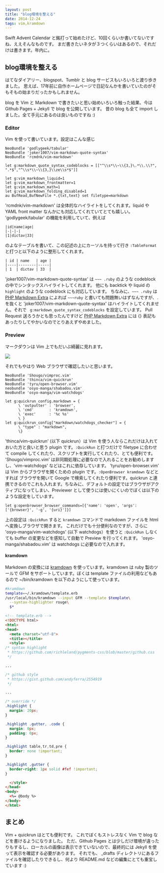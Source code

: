 ```yaml
---
layout: post
title: "blog環境を整える"
date: 2014-12-24
tags: vim,kramdown
---
```


Swift Advent Calendar と銘打って始めたけど、10回くらいか書いてないですね、ええそんなものです。
まだ書きたいネタが３つくらいはあるので、それだけは書きます。年内に。

blog環境を整える
---------------

はてなダイアリー、blogspot、Tumblr と blog サービスもいろいろと渡り歩きました。 思えば、17年前に自作ホームページで日記なんかを書いていたのがそもそもの始まりだったかもしれません。 

blog を Vim と Markdown で書きたいと思い始めいろいろ触った結果、今は Github Pages + Jekyll で blog を公開しています。
昔の blog も全て import しました。全て手元にあるのは良いものですね :)

### Editor

Vim を使って書いています。設定はこんな感じ

~~~vim
NeoBundle 'godlygeek/tabular'
NeoBundle 'joker1007/vim-markdown-quote-syntax'
NeoBundle 'rcmdnk/vim-markdown'

let g:markdown_quote_syntax_codeblocks = [["^\\s*\\~\\{3,}\.*\\.\\?", ".*$","^\\s*\\~\\{3,}\\ze\\s*$"]]

let g:vim_markdown_liquid=1
let g:vim_markdown_frontmatter=1
let g:vim_markdown_math=1
let g:vim_markdown_folding_disabled=1
au BufRead,BufNewFile *.{txt,text} set filetype=markdown

~~~

'rcmdnk/vim-markdown' は全体的なハイライトをしてくれます。liquid や YAML front matter なんかにも対応してくれていてとても嬉しい。 'godlygeek/tabular' の機能を利用していて、例えば

~~~
|id|name|age|
|-|-|-|
|1|dictav|33|
~~~

のよなテーブルを書いて、この記述の上にカーソルを持って行き `:TableFormat` と打つと以下のように整形してくれます。

~~~
| id | name   | age |
|----|--------|-----|
| 1  | dictav | 33  |
~~~

'joker1007/vim-markdown-quote-syntax' は `~~~ .ruby` のような codeblock の中でシンタックスハイライトしてくれます。 他にも backtick や liquid の `highlight` のような codeblock にも対応しています。
ちなみに、`~~~ .ruby` は [PHP Markdown Extra](https://michelf.ca/projects/php-markdown/extra/#fenced-code-blocks) によれば `~~~ruby` と書いても問題無いはずなんですが、`.` を抜くと 'joker1007/vim-markdown-quote-syntax' はハイライトしてくれません。それで ` g:markdown_quote_syntax_codeblocks` を設定しています。
Pull Request 送ろうかとも思ったんですけど [PHP Markdown Extra](https://michelf.ca/projects/php-markdown/extra/#fenced-code-blocks) には {} 表記もあったりしてやかいなのでとりあえずやめました。


### Preview

マークダウンは Vim 上でもだいぶ綺麗に見れます。

![](images/vim-markdown-screen.png)

それでもやはり Web ブラウザで確認したいと思います。

~~~vim
NeoBundle 'Shougo/vimproc.vim'
NeoBundle 'thinca/vim-quickrun'
NeoBundle 'tyru/open-browser.vim'
neobundle 'osyo-manga/shabadou.vim'
NeoBundle 'osyo-manga/vim-watchdogs'

let g:quickrun_config.markdown = {
      \ 'outputter' : 'browser',
      \ 'cmd'       : 'kramdown',
      \ 'exec'      : '%c %s'
      \ }
let g:quickrun_config["markdown/watchdogs_checker"] = {
      \ "type" : "markdown",
      \}
~~~

'thinca/vim-quickrun' (以下 quickrun）は Vim を使う人ならこれだけは入れておいた方と良いと思う plugin です。`:QuickRun` と打つだけで filetype に合わせて compile してくれたり、スクリプトを実行してくれたり、とても便利です。
'Shougo/vimproc.vim' は非同期処理に必要なので入れることをお勧めしますし、'vim-watchdogs' などはこれに依存しています。
'tyru/open-browser.vim' は Vim からブラウザを開くための plugin です。`:OpenBrowser kramdown` などとすれば ブラウザを開いて Google で検索してくれたり便利です。quickrun と連携できるのでこれも入れます。ちなみに、デフォルトの設定ではブラウザがアクティブになってしまい、Previewer として使うには使いにくいのでぼくは以下のような設定をしています。

```vim
let g:openbrowser_browser_commands=[{'name': 'open', 'args': ['{browser}', '-g', '{uri}']}]
```

上の設定は `:QuickRun` すると `kramdown` コマンドで markdown ファイルを html へ変換しブラウザで開きます。
これだけでも十分便利なのですが、さらに 
'osyo-manga/vim-watchdogs' (以下 watchdogs）を使うと `:QuickRun` しなくても buffer の変更などを感知して自動で Preview を行ってくれます。
'osyo-manga/shabadou.vim' は watchdogs に必要なので入れます。

#### kramdown

Markdown の変換には [kramdown](http://kramdown.gettalong.org) を使っています。kramdown は ruby 製のツールで GFM をサポートしています。ぼくは template ファイルの利用などもあるので ~/bin/kramdown を以下のようにして使っています。

```sh
#kramdown
template=~/.kramdown/template.erb
/usr/local/bin/kramdown --input GFM --template $template\
  --syntax-highlighter rouge\
  $*
```

```html
<!-- template.erb -->
<!DOCTYPE html>
<html>
<head>
  <meta charset="utf-8">
  <title></title>
  <style>
/* syntax highlight
 * https://github.com/richleland/pygments-css/blob/master/github.css
 */

...

/* github style
 * https://gist.github.com/andyferra/2554919
 */

...

/* override */
.highlight {
  margin: 20px;
}

.highlight .gutter, .code {
  margin: 0px;
  padding: 0px;
}

.highlight table,tr,td,pre {
  border: none !important;
}

.highlight .gutter {
  border-right: 1px solid #fef !important;
}

  </style>
</head>
<body>
  <%= @body %>
</body>
</html>

```

## まとめ

Vim + quickrun はとても便利です。
これでぼくもストレスなく Vim で blog などを書けるようになりました。
ただ、Github Pages とは少しだけ環境が違ったりもするし、ローカルの画像は表示できていないので、最終的には Jekyll を使って表示を確認する必要があります。
それでも、 _drafts ディレクトリにあるファイルを確認したりできるし、何より README.md などの編集にとても重宝しています :)
